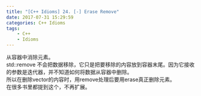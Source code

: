 ```yaml
---
title: "[C++ Idioms] 24. [-] Erase Remove"
date: 2017-07-31 15:29:59
categories: C++ Idioms
tags:
    - C++
    - Idioms
---
```

从容器中消除元素。<!--more-->  
std::remove 不会把数据移除，它只是把要移除的内容放到容器末尾。因为它接收的参数是迭代器，并不知道如何将数据从容器中删除。  
所以在删除vector的内容时，用remove处理后要用erase真正删除元素。  
在很多书里都提到这个，不再扩展。  